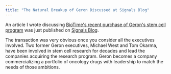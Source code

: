 ```yaml
---
title: "The Natural Breakup of Geron Discussed at Signals Blog"
---
```


An article I wrote discussing [BioTime's recent purchase of Geron's stem cell program](http://www.signalsblog.ca/biotime-a-new-geron-without-a-decade-of-baggage/) was just published on [Signals Blog](http://www.signalsblog.ca/).

The transaction was very obvious once you consider all the executives involved. Two former Geron executives, Michael West and Tom Okarma, have been involved in stem cell research for decades and lead the companies acquiring the research program. Geron becomes a company commercializing a portfolio of oncology drugs with leadership to match the needs of those ambitions.
